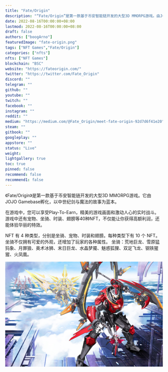 ```yaml
---
title: "Fate/Origin"
description: "“Fate/Origin”是第一款基于币安智能链开发的大型3D MMORPG游戏。由JOJO Gamebase孵化，基于swo的故事"
date: 2022-08-16T00:00:00+08:00
lastmod: 2022-08-16T00:00:00+08:00
draft: false
authors: ["boogArno"]
featuredImage: "fate-origin.png"
tags: ["NFT Games","Fate/Origin"]
categories: ["nfts"]
nfts: ["NFT Games"]
blockchain: "BSC"
website: "https://fateorigin.com/"
twitter: "https://twitter.com/Fate_Origin"
discord: ""
telegram: ""
github: ""
youtube: ""
twitch: ""
facebook: ""
instagram: ""
reddit: ""
medium: "https://medium.com/@Fate_Origin/meet-fate-origin-92d7d6f41e20"
steam: ""
gitbook: ""
googleplay: ""
appstore: ""
status: "Live"
weight: 
lightgallery: true
toc: true
pinned: false
recommend: false
recommend1: false
---
```

《Fate/Origin》是第一款基于币安智能链开发的大型3D MMORPG游戏。它由JOJO Gamebase孵化，以中世纪剑与魔法的故事为蓝本。

在游戏中，您可以享受Play-To-Earn，精美的游戏画面和激动人心的实时战斗。游戏中还有宠物、坐骑、时装、翅膀等40种NFT，不仅能让你获得高额利润，还能体验华丽的特效。

NFT 有 4 种类型，分别是坐骑、宠物、时装和翅膀。每种类型下有 10 个 NFT。
坐骑不仅拥有可爱的外观，还增加了玩家的各种属性。
坐骑：荒地巨龙、雪原猛犸象、月罪狼、奥术冰狮、末日巨龙、水晶梦魇、魅惑狐狸、双足飞龙、钢铁猩猩、火凤凰。

![fateorigin-dapp-games-bsc-image2_f02e0d415e5f89e2a5eaedd27cfc59a4](fateorigin-dapp-games-bsc-image2_f02e0d415e5f89e2a5eaedd27cfc59a4.png)
